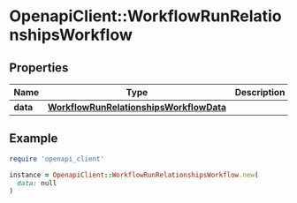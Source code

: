 # OpenapiClient::WorkflowRunRelationshipsWorkflow

## Properties

| Name | Type | Description | Notes |
| ---- | ---- | ----------- | ----- |
| **data** | [**WorkflowRunRelationshipsWorkflowData**](WorkflowRunRelationshipsWorkflowData.md) |  | [optional] |

## Example

```ruby
require 'openapi_client'

instance = OpenapiClient::WorkflowRunRelationshipsWorkflow.new(
  data: null
)
```

